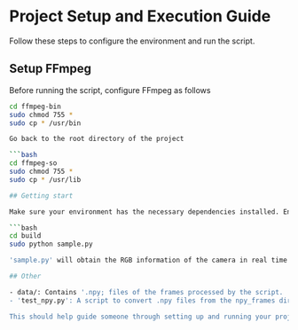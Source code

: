 # Project Setup and Execution Guide

Follow these steps to configure the environment and run the script.

## Setup FFmpeg

Before running the script, configure FFmpeg as follows
```bash
cd ffmpeg-bin
sudo chmod 755 *
sudo cp * /usr/bin

Go back to the root directory of the project

```bash
cd ffmpeg-so
sudo chmod 755 *
sudo cp * /usr/lib

## Getting start

Make sure your environment has the necessary dependencies installed. Ensure that 'numpy' is installed:

```bash
cd build
sudo python sample.py

'sample.py' will obtain the RGB information of the camera in real time and store it in the numpy array.

## Other

- data/: Contains '.npy; files of the frames processed by the script.
- 'test_npy.py': A script to convert .npy files from the npy_frames directory into .png images.

This should help guide someone through setting up and running your project.






